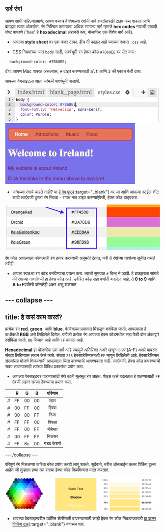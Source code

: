 ## सर्व रंग!

आपण आधी पाहिल्याप्रमाणे, आपण बर्‍याच वेगवेगळ्या रंगांची नावे शब्दांसारखी टाइप करू शकता आणि ब्राउझर त्यास ओळखेल. रंग निश्चित करण्याचा अधिक सामान्य मार्ग म्हणजे **hex codes** नावाची एखादी गोष्ट वापरणे ('hex' हे **hexadecimal** लहानसे रूप, मोजणीचा एक विशेष मार्ग आहे).

+ आपल्या **style sheet** वर एक नजर टाका. हीच ती फाइल आहे ज्याच्या नावात `.css` आहे.

+ CSS नियमांच्या आत `body` साठी, पार्श्वभूमी रंग हेक्स कोड `#7B68EE` वर सेट करा:

```html
  background-color: #7B68EE;
```

टीप: आपण Mac वापरत असल्यास, `#` टाइप करण्यासाठी <kbd>alt</kbd> आणि <kbd>3</kbd> की एकाच वेळी दाबा.

आपल्या वेबसाइटला आता जांभळी पार्श्वभूमी असावी.

![](images/HexColourFirst.png) ![](images/HexColourFirstResult.png)

+ जांभळ्या रंगाचे चाहते नाही? या [हे वेब पृष्ठ](http://dojo.soy/html2-colors){:target="_blank"} वर जा आणि आपल्या स्टईल शीट साठी त्याऐवजी दुसरा रंग निवडा - रंगाचं नाव टाइप करण्याऐवेजी, हेक्स कोड टाइपकरा. 

![](images/ColorNamesHex.png)

रंग कोड आपल्याला कोणत्याही रंग तयार करण्याची अनुमती देतात, जरी ते रंगांच्या नावांच्या सूचीत नसले तरीही.

+ आपला स्वतःचा रंग कोड बनविण्याचा प्रयत्न करा. त्याची सुरुवात `#` चिन्ह ने व्हावी. हे ब्राउझरला सांगते की रंगाच्या नावाऐवजी हा हेक्स कोड आहे. उर्वरित कोड सहा वर्णांनी बनलेला आहे. ते **0 to 9** आणि **A to F**पर्यंतचे कोणतेही अक्षर असू शकतात.

--- collapse ---
---
title: हे कसं काम करतं?
---

प्रत्येक रंग **red**, **green**, आणि **blue**, वेगवेगळ्या प्रमाणात मिसळून बनविला जातो. आपल्याला हे कधीकधी **RGB** असे लिहिलेले दिसेल. यापैकी प्रत्येक रंग आपल्या हेक्स कोडमधील सहा पैकी दोन अंकांद्वारे दर्शविला जातो. `00` किमान आहे आणि `FF` कमाल आहे.

**Hexadecimal** हा मोजणीचा एक मार्ग आहे ज्यामुळे अतिरिक्त अक्षरे म्हणून ए-एफ(A-F) अक्षरे वापरुन संख्या लिहिण्यास लहान केले जाते. संख्या `255` हेक्साडेसिमलमध्ये `FF` म्हणून लिहिलेली आहे. हेक्साडेसिमल संख्यांसह मोजणे शिकण्याची आपल्याला चिंता करण्याची आवश्यकता नाही. त्याऐवजी, हेक्स कोड वापरण्याची सवय लावण्यासाठी त्यांच्या विविध प्रकारांचा प्रयोग करा.

+ आपल्या वेबसाइटवर पाहण्यासाठी येथे काही मूलभूत रंग आहेत. शेड्स कसे बदलतात हे पाहण्यासाठी `FF` ऐवजी लहान संख्या ठेवण्याचा प्रयत्न करा.

|      | R  | G  | B  |  परिणाम   |
| ---- | -- | -- | -- |:---------:|
| \# | FF | 00 | 00 |    लाल    |
| \# | 00 | FF | 00 |   हिरवा   |
| \# | 00 | 00 | FF |   निळा    |
| \# | FF | FF | 00 |   पिवळा   |
| \# | FF | 00 | FF | मॅजेन्टा  |
| \# | 00 | FF | FF |   निळसर   |
| \# | FF | 8c | 00 | गडद केशरी |

--- /collapse ---

परिपूर्ण रंग मिसळण्या करिता बरेच प्रयोग करावे लागू शकते. सुदैवाने, बरीच ऑनलाईन कलर पिकिंग टूल्स आहेत जी तुम्हाला हव्या त्या रंगाचा हेक्स कोड मिळविण्यात मदत करतात.

![](images/W3ColorPicker.png)

+ आपल्या वेबसाइटवरील उर्वरित शैलींसाठी वापरण्यासाठी काही हेक्स रंग कोड निवडण्यासाठी [हा कलर पिकिंग टूल](http://dojo.soy/html2-color-picker){:target="_blank"} वापरून पहा.